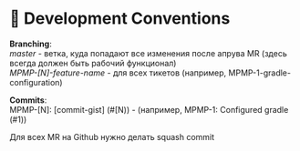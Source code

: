 # 📔 Development Conventions

**Branching**:\
_master -_ ветка, куда попадают все изменения после апрува MR (здесь всегда должен быть рабочий функционал)\
_MPMP-\[N]-feature-name_ - для всех тикетов (например, MPMP-1-gradle-configuration)

**Commits**:\
MPMP-\[N]: \[commit-gist] (#\[N)) -  (например, MPMP-1: Configured gradle (#1))

Для всех MR на Github нужно делать squash commit
